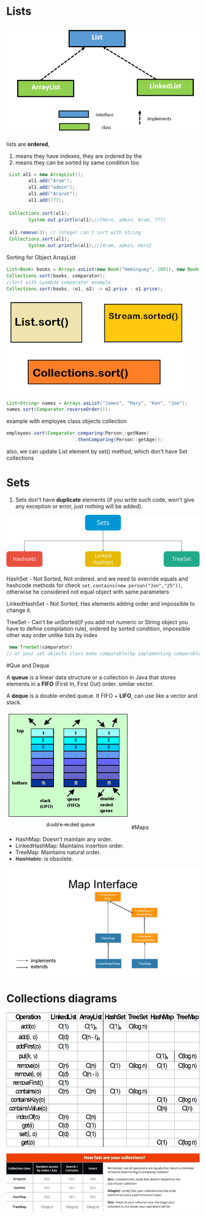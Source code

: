 # Lists

![](images/Lists.png?raw=true)

lists are **ordered**,
1. means they have indexes, they are ordered by the
2. means they can be sorted by same condition too


```java
 List al1 = new ArrayList();
        al1.add("Aram");
        al1.add("admin");
        al1.add("Ararat");
        al1.add(777);
        
 Collections.sort(al1);
        System.out.println(al1);//[Hero, admin, Aram, 777]
        
 al1.remove(3); // integer can't sort with String
 Collections.sort(al1);
        System.out.println(al1);//[Aram, admin, Hero]

```
Sorting for Object ArrayList
```java
List<Book> books = Arrays.asList(new Book("Heminguey", 1001), new Book("Anatol", 1002));
Collections.sort(books, comparator);
//Sort with Lyambda comparator example
Collections.sort(books, (o1, o2) -> o2.price - o1.price);
```
![](images/sort.png)
```java
List<String> names = Arrays.asList("James", "Mary", "Ken", "Joe");
names.sort(Comparator.reverseOrder());
```
example with employee class objects collection
```java
employees.sort(Comparator.comparing(Person::getName)
                         .thenComparing(Person::getAge));
```
also, we can update List element by set() method, which don't have Set collections
# Sets

1. Sets don't have **duplicate** elements (if you write such code, won't give any exception or error, just nothing will be added).

![](images/types-of-sets.png)

HashSet - Not Sorted, Not ordered.
and we need to override equals and hashcode methods for check ``` set.contains(new person("Jon","25")) ```, otherwise he considered not equal object with same parameters 

LinkedHashSet - Not Sorted, Has elements adding order and impossible to change it.

TreeSet - Can't be unSorted(if you add not numeric or String object you have to define compilation rule), ordered by sorted condition, impossible other way order unlike lists by index
```java
 new TreeSet(comparator)
// or your set objects class make comparable(by implementing comparable interface and overwriting compareTo method comparing rule).
```
#Que and Deque

A **queue** is a linear data structure or a collection in Java that stores elements in a **FIFO** (First In, First Out) order. similar vector.

A **deque** is a double-ended queue. It FIFO + **LIFO**, can use like a vector and stack.

![](images/dequeuec.gif)
#Maps

- HashMap: Doesn't maintain any order.
- LinkedHashMap: Maintains insertion order.
- TreeMap: Maintains natural order.
- ~~Hashtable~~: is obsolete. 

![](images/map.png)







# Collections diagrams

![](images/operations.gif)

![](images/O1,O(n)-shortly.jpg)